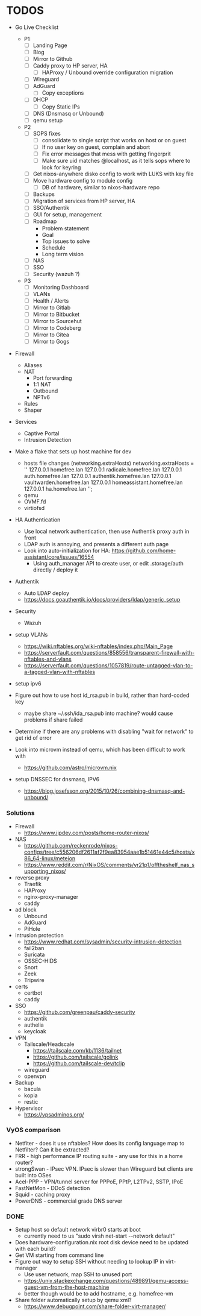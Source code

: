 TODOS
=====

* Go Live Checklist
  * P1
    * [ ] Landing Page
    * [ ] Blog
    * [ ] Mirror to Github
    * [ ] Caddy proxy to HP server, HA
      * [ ] HAProxy / Unbound override configuration migration
    * [ ] Wireguard
    * [ ] AdGuard
      * [ ] Copy exceptions
    * [ ] DHCP
      * [ ] Copy Static IPs
    * [ ] DNS (Dnsmasq or Unbound)
    * [ ] qemu setup
  * P2
    * [ ] SOPS fixes
      * [ ] consolidate to single script that works on host or on guest
      * [ ] If no user key on guest, complain and abort
      * [ ] Fix error messages that mess with getting fingerprit
      * [ ] Make sure uid matches <curruser>@localhost, as it tells sops where to look for keyring
    * [ ] Get nixos-anywhere disko config to work with LUKS with key file
    * [ ] Move hardware config to module config
      * [ ] DB of hardware, similar to nixos-hardware repo
    * [ ] Backups
    * [ ] Migration of services from HP server, HA
    * [ ] SSO/Authentik
    * [ ] GUI for setup, management
    * [ ] Roadmap
      * Problem statement
      * Goal
      * Top issues to solve
      * Schedule
      * Long term vision
    * [ ] NAS
    * [ ] SSO
    * [ ] Security (wazuh ?)
  * P3
    * [ ] Monitoring Dashboard
    * [ ] VLANs
    * [ ] Health / Alerts
    * [ ] Mirror to Gitlab
    * [ ] Mirror to Bitbucket
    * [ ] Mirror to Sourcehut
    * [ ] Mirror to Codeberg
    * [ ] Mirror to Gitea
    * [ ] Mirror to Gogs

* Firewall
  * Aliases
  * NAT
    * Port forwarding
    * 1:1 NAT
    * Outbound
    * NPTv6
  * Rules
  * Shaper
* Services
  * Captive Portal
  * Intrusion Detection


* Make a flake that sets up host machine for dev
  * hosts file changes (networking.extraHosts)
      networking.extraHosts = ''
        127.0.0.1 homefree.lan
        127.0.0.1 radicale.homefree.lan
        127.0.0.1 auth.homefree.lan
        127.0.0.1 authentik.homefree.lan
        127.0.0.1 vaultwarden.homefree.lan
        127.0.0.1 homeassistant.homefree.lan
        127.0.0.1 ha.homefree.lan
      '';
  * qemu
  * OVMF.fd
  * virtiofsd
* HA Authentication
  * Use local network authentication, then use Authentik proxy auth in front
  * LDAP auth is annoying, and presents a different auth page
  * Look into auto-initialization for HA: https://github.com/home-assistant/core/issues/16554
    * Using auth_manager API to create user, or edit .storage/auth directly / deploy it
* Authentik
  * Auto LDAP deploy
  * https://docs.goauthentik.io/docs/providers/ldap/generic_setup
* Security
  * Wazuh
* setup VLANs
  * https://wiki.nftables.org/wiki-nftables/index.php/Main_Page
  * https://serverfault.com/questions/858556/transparent-firewall-with-nftables-and-vlans
  * https://serverfault.com/questions/1057819/route-untagged-vlan-to-a-tagged-vlan-with-nftables
* setup ipv6
* Figure out how to use host id_rsa.pub in build, rather than hard-coded key
  * maybe share ~/.ssh/ida_rsa.pub into machine? would cause problems if share failed
* Determine if there are any problems with disabling "wait for network" to get rid of error
* Look into microvm instead of qemu, which has been difficult to work with
  * https://github.com/astro/microvm.nix
* setup DNSSEC for dnsmasq, IPV6
  * https://blog.josefsson.org/2015/10/26/combining-dnsmasq-and-unbound/

### Solutions
* Firewall
  * https://www.jjpdev.com/posts/home-router-nixos/
* NAS
  * https://github.com/reckenrode/nixos-configs/tree/c556206df2611af2f9ea83954aae1b51461e44c5/hosts/x86_64-linux/meteion
  * https://www.reddit.com/r/NixOS/comments/yr21p1/offtheshelf_nas_supporting_nixos/
* reverse proxy
  * Traefik
  * HAProxy
  * nginx-proxy-manager
  * caddy
* ad block
  * Unbound
  * AdGuard
  * PiHole
* intrusion protection
  * https://www.redhat.com/sysadmin/security-intrusion-detection
  * fail2ban
  * Suricata
  * OSSEC-HIDS
  * Snort
  * Zeek
  * Tripwire
* certs
  * certbot
  * caddy
* SSO
  * https://github.com/greenpau/caddy-security
  * authentik
  * authelia
  * keycloak
* VPN
  * Tailscale/Headscale
    * https://tailscale.com/kb/1136/tailnet
    * https://github.com/tailscale/golink
    * https://github.com/tailscale-dev/tclip
  * wireguard
  * openvpn
* Backup
  * bacula
  * kopia
  * restic
* Hypervisor
  * https://vpsadminos.org/

### VyOS comparison

* Netfiter - does it use nftables? How does its config language map to Netfilter? Can it be extracted?
* FRR - high performance IP routing suite - any use for this in a home router?
* strongSwan - IPsec VPN. IPsec is slower than Wireguard but clients are built into OSes
* Acel-PPP - VPN/tunnel server for PPPoE, PPtP, L2TPv2, SSTP, IPoE
* FastNetMon - DDoS detection
* Squid - caching proxy
* PowerDNS - commercial grade DNS server

### DONE

* Setup host so default network virbr0 starts at boot
  * currently need to us "sudo virsh net-start --network default"
* Does hardware-configuration.nix root disk device need to be updated with each build?
* Get VM starting from command line
* Figure out way to setup SSH without needing to lookup IP in virt-manager
  * Use user network, map SSH to unused port
  * https://unix.stackexchange.com/questions/489891/qemu-access-guest-vm-from-the-host-machine
  * better though would be to add hostname, e.g. homefree-vm
* Share folder automatically setup by qemu xml?
  * https://www.debugpoint.com/share-folder-virt-manager/
